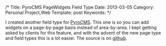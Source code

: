/*
Title: PyroCMS PageWidgets Field Type
Date: 2013-03-05
Category: Personal Project,Web
Template: post
Keywords: 
*/

I created another field type for
[PyroCMS](https://www.pyrocms.com/ "PyroCMS Website"). This one is so
you can add widgets on a page-by-page basis instead of area-by-area. I
kept getting asked by clients for this feature, and with the advent of
the new page type and field types this is a lot easier. The source is on
[github](https://github.com/james2doyle/pyro-pagewidgets-field "pyro-pagewidgets-field").
